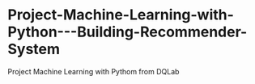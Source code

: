 # Project-Machine-Learning-with-Python---Building-Recommender-System
Project Machine Learning with Pythom from DQLab
